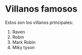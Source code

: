 # Villanos famosos
Estos son los villanos principales: 
1. Raven
2. Robin 
3. Mark Robin 
4. Miky tyson
